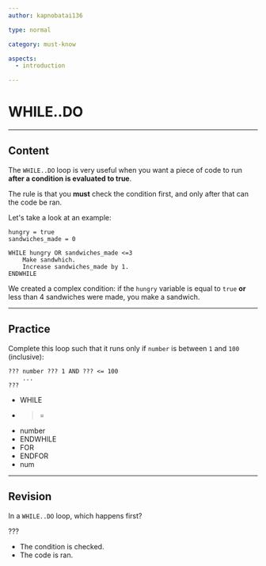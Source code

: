 ```yaml
---
author: kapnobatai136

type: normal

category: must-know

aspects:
  - introduction

---
```


# WHILE..DO

---
## Content

The `WHILE..DO` loop is very useful when you want a piece of code to run **after a condition is evaluated to true**. 

The rule is that you **must** check the condition first, and only after that can the code be ran.

Let's take a look at an example:

```plain-text
hungry = true
sandwiches_made = 0

WHILE hungry OR sandwiches_made <=3
    Make sandwhich.
    Increase sandwiches_made by 1.
ENDWHILE
```

We created a complex condition: if the `hungry` variable is equal to `true` **or** less than 4 sandwiches were made, you make a sandwich.

---
## Practice

Complete this loop such that it runs only if `number` is between `1` and `100` (inclusive):

```plain-text
??? number ??? 1 AND ??? <= 100
    ...
???
```

* WHILE
* >=
* number
* ENDWHILE
* FOR
* ENDFOR
* num

---
## Revision

In a `WHILE..DO` loop, which happens first?

???

* The condition is checked.
* The code is ran.